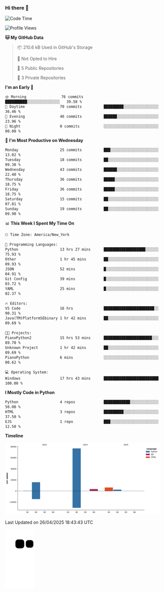 ### Hi there 👋

<!--
**Iplay6432/Iplay6432** is a ✨ _special_ ✨ repository because its `README.md` (this file) appears on your GitHub profile.

Here are some ideas to get you started:

- 🔭 I’m currently working on ...
- 🌱 I’m currently learning ...
- 👯 I’m looking to collaborate on ...
- 🤔 I’m looking for help with ...
- 💬 Ask me about ...
- 📫 How to reach me: ...
- 😄 Pronouns: ...
- ⚡ Fun fact: ...
-->
<!--
- 🔭 I’m currently working on [A Login Python Scipt Thing](https://github.com/Iplay6432/Lugin-but-no-Pygame-)
- 🌱 I’m currently [learning C++](https://github.com/Iplay6432/LearningCpp)


<!--START_SECTION:waka-->
![Code Time](http://img.shields.io/badge/Code%20Time-187%20hrs%2037%20mins-blue)

![Profile Views](http://img.shields.io/badge/Profile%20Views-0-blue)

**🐱 My GitHub Data** 

> 📦 210.6 kB Used in GitHub's Storage 
 > 
> 🚫 Not Opted to Hire
 > 
> 📜 5 Public Repositories 
 > 
> 🔑 3 Private Repositories 
 > 
**I'm an Early 🐤** 

```text
🌞 Morning                76 commits          ██████████░░░░░░░░░░░░░░░   39.58 % 
🌆 Daytime                70 commits          █████████░░░░░░░░░░░░░░░░   36.46 % 
🌃 Evening                46 commits          ██████░░░░░░░░░░░░░░░░░░░   23.96 % 
🌙 Night                  0 commits           ░░░░░░░░░░░░░░░░░░░░░░░░░   00.00 % 
```
📅 **I'm Most Productive on Wednesday** 

```text
Monday                   25 commits          ███░░░░░░░░░░░░░░░░░░░░░░   13.02 % 
Tuesday                  18 commits          ██░░░░░░░░░░░░░░░░░░░░░░░   09.38 % 
Wednesday                43 commits          ██████░░░░░░░░░░░░░░░░░░░   22.40 % 
Thursday                 36 commits          █████░░░░░░░░░░░░░░░░░░░░   18.75 % 
Friday                   36 commits          █████░░░░░░░░░░░░░░░░░░░░   18.75 % 
Saturday                 15 commits          ██░░░░░░░░░░░░░░░░░░░░░░░   07.81 % 
Sunday                   19 commits          ██░░░░░░░░░░░░░░░░░░░░░░░   09.90 % 
```


📊 **This Week I Spent My Time On** 

```text
🕑︎ Time Zone: America/New_York

💬 Programming Languages: 
Python                   13 hrs 27 mins      ███████████████████░░░░░░   75.93 % 
Other                    1 hr 45 mins        ██░░░░░░░░░░░░░░░░░░░░░░░   09.93 % 
JSON                     52 mins             █░░░░░░░░░░░░░░░░░░░░░░░░   04.91 % 
Git Config               39 mins             █░░░░░░░░░░░░░░░░░░░░░░░░   03.72 % 
YAML                     25 mins             █░░░░░░░░░░░░░░░░░░░░░░░░   02.37 % 

🔥 Editors: 
VS Code                  16 hrs              ███████████████████████░░   90.31 % 
Java(TM)PlatformSEbinary 1 hr 42 mins        ██░░░░░░░░░░░░░░░░░░░░░░░   09.69 % 

🐱‍💻 Projects: 
PianoPython2             15 hrs 53 mins      ██████████████████████░░░   89.70 % 
Unknown Project          1 hr 42 mins        ██░░░░░░░░░░░░░░░░░░░░░░░   09.69 % 
PianoPython              6 mins              ░░░░░░░░░░░░░░░░░░░░░░░░░   00.62 % 

💻 Operating System: 
Windows                  17 hrs 43 mins      █████████████████████████   100.00 % 
```

**I Mostly Code in Python** 

```text
Python                   4 repos             ████████████░░░░░░░░░░░░░   50.00 % 
HTML                     3 repos             █████████░░░░░░░░░░░░░░░░   37.50 % 
EJS                      1 repo              ███░░░░░░░░░░░░░░░░░░░░░░   12.50 % 
```



**Timeline**

![Lines of Code chart](https://raw.githubusercontent.com/Iplay6432/Iplay6432/main/assets/bar_graph.png)


 Last Updated on 26/04/2025 18:43:43 UTC
<!--END_SECTION:waka-->

![snake](https://raw.githubusercontent.com/Iplay6432/Iplay6432/output/github-contribution-grid-snake.svg)
